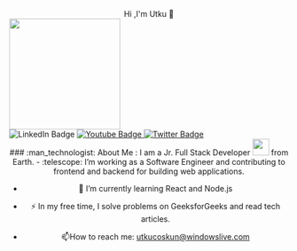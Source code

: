 
<div id="header" align="center">
   Hi ,I'm Utku 👋
</div>

<div>
   <img src="https://media.giphy.com/media/1C8bHHJturSx2/giphy.gif" width="200"/>
<div/>


<div id="badges" align="cente>
  <a href="www.linkedin.com/in/utku-coşkun">
    <img src="https://img.shields.io/badge/LinkedIn-blue?style=for-the-badge&logo=linkedin&logoColor=white" alt="LinkedIn Badge"/>
  </a>
  <a href="your-youtube-URL">
    <img src="https://img.shields.io/badge/Hackerrank-red?style=for-the-badge&logo=youtube&logoColor=white" alt="Youtube Badge"/>
  </a>
  <a href="https://twitter.com/utkucoskunn">
    <img src="https://img.shields.io/badge/Twitter-blue?style=for-the-badge&logo=twitter&logoColor=white" alt="Twitter Badge"/>
  </a>
</div>

<div align="center">
  <img src="https://komarev.com/ghpvc/?username=utkucoskunn&style=flat-square&color=blue" alt=""/>
<div/>
                                                                                                
<div>
   ### :man_technologist: About Me :
   I am a  Jr. Full Stack Developer <img src="https://media.giphy.com/media/WUlplcMpOCEmTGBtBW/giphy.gif" width="30"> from Earth.
   - :telescope: I’m working as a Software Engineer and contributing to frontend and backend for building web applications.

- 🌱 I’m currently learning React and Node.js

- :zap: In my free time, I solve problems on GeeksforGeeks and read tech articles.

- :mailbox:How to reach me: utkucoskun@windowslive.com
                                                                                                               
</div>
  
  

